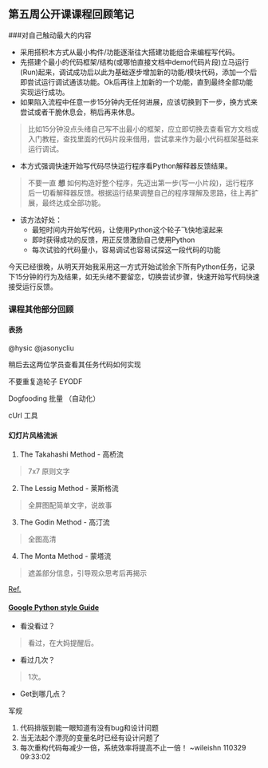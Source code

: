 ## 第五周公开课课程回顾笔记

###对自己触动最大的内容
- 采用搭积木方式从最小构件/功能逐渐往大搭建功能组合来编程写代码。
- 先搭建个最小的代码框架/结构(或哪怕直接文档中demo代码片段)立马运行(Run)起来，调试成功后以此为基础逐步增加新的功能/模块代码，添加一个后即尝试运行调试通该功能。Ok后再往上加新的一个功能，直到最终全部功能实现运行成功。
- 如果陷入流程中任意一步15分钟内无任何进展，应该切换到下一步，换方式来尝试或者干脆休息会，稍后再来休息。
> 比如15分钟没点头绪自己写不出最小的框架，应立即切换去查看官方文档或入门教程，查找里面的代码片段来借用，尝试拿来作为最小代码框架基础来运行调试。
- 本方式强调快速开始写代码尽快运行程序看Python解释器反馈结果。
> 不要一直 **想** 如何构造好整个程序，先迈出第一步(写一小片段)，运行程序后一切看解释器反馈。根据运行结果调整自己的程序理解及思路，往上再扩展，最终达成全部功能。
- 该方法好处：
    - 最短时间内开始写代码，让使用Python这个轮子飞快地滚起来
    - 即时获得成功的反馈，用正反馈激励自己使用Python
    - 每次试验的代码量小，容易调试也容易试探这一段代码的功能


今天已经很晚，从明天开始我采用这一方式开始试验余下所有Python任务，记录下15分钟的行为及结果，如无头绪不要留恋，切换尝试步骤，快速开始写代码快速接受运行反馈。

### 课程其他部分回顾
#### 表扬
@hysic
@jasonycliu

稍后去这两位学员查看其任务代码如何实现

不要重复造轮子
EYODF

Dogfooding
批量 （自动化）

cUrl 工具

#### 幻灯片风格流派
1. The Takahashi Method - 高桥流
> 7x7 原则文字
2. The Lessig Method - 莱斯格流
> 全屏图配简单文字，说故事
3. The Godin Method - 高汀流
> 全图高清
4. The Monta Method - 蒙塔流
> 遮盖部分信息，引导观众思考后再揭示

[Ref.](http://www.sliderocket.com/blog/2010/08/incredible-presentations-presentation-methods/)

#### [Google Python style Guide](http://zh-google-styleguide.readthedocs.org/en/latest/google-python-styleguide/contents/)


- 看没看过？
> 看过，在大妈提醒后。
- 看过几次？
> 1次。
- Get到哪几点？
>

军规
1. 代码排版到能一眼知道有没有bug和设计问题
2. 当无法起个漂亮的变量名时已经有设计问题了
3. 每次重构代码每减少一倍，系统效率将提高不止一倍！
              ~wileishn 110329 09:33:02
